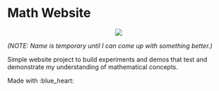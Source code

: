 <h1>Math Website</h1>
<p align="center">
  <img src="/documents/screenShot01.png">
</p>
<p><i>(NOTE: Name is temporary until I can come up with something better.)</i></p>

<p>
Simple website project to build experiments and demos that test and demonstrate
my understanding of mathematical concepts.
</p>

<p>Made with :blue_heart:</p>